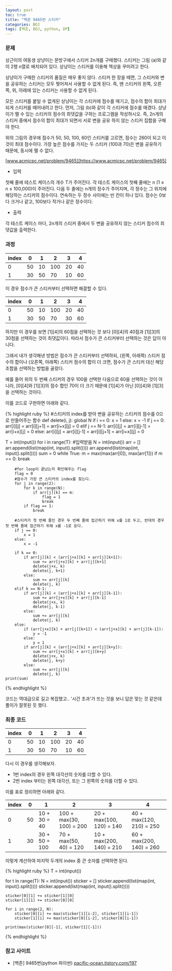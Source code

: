 ```yaml
---
layout: post
toc: true
title: "백준 9465번 스티커"
categories: BOJ
tags: [백준, BOJ, python, DP]
---
```


### 문제
상근이의 여동생 상냥이는 문방구에서 스티커 2n개를 구매했다. 스티커는 그림 (a)와 같이 2행 n열로 배치되어 있다. 상냥이는 스티커를 이용해 책상을 꾸미려고 한다.

상냥이가 구매한 스티커의 품질은 매우 좋지 않다. 스티커 한 장을 떼면, 그 스티커와 변을 공유하는 스티커는 모두 찢어져서 사용할 수 없게 된다. 즉, 뗀 스티커의 왼쪽, 오른쪽, 위, 아래에 있는 스티커는 사용할 수 없게 된다.


모든 스티커를 붙일 수 없게된 상냥이는 각 스티커에 점수를 매기고, 점수의 합이 최대가 되게 스티커를 떼어내려고 한다. 먼저, 그림 (b)와 같이 각 스티커에 점수를 매겼다. 상냥이가 뗄 수 있는 스티커의 점수의 최댓값을 구하는 프로그램을 작성하시오. 즉, 2n개의 스티커 중에서 점수의 합이 최대가 되면서 서로 변을 공유 하지 않는 스티커 집합을 구해야 한다.

위의 그림의 경우에 점수가 50, 50, 100, 60인 스티커를 고르면, 점수는 260이 되고 이 것이 최대 점수이다. 가장 높은 점수를 가지는 두 스티커 (100과 70)은 변을 공유하기 때문에, 동시에 뗄 수 없다.

[www.acmicpc.net/problem/9465][https://www.acmicpc.net/problem/9465]

* 입력

첫째 줄에 테스트 케이스의 개수 T가 주어진다. 각 테스트 케이스의 첫째 줄에는 n (1 ≤ n ≤ 100,000)이 주어진다. 다음 두 줄에는 n개의 정수가 주어지며, 각 정수는 그 위치에 해당하는 스티커의 점수이다. 연속하는 두 정수 사이에는 빈 칸이 하나 있다. 점수는 0보다 크거나 같고, 100보다 작거나 같은 정수이다.

* 출력

각 테스트 케이스 마다, 2n개의 스티커 중에서 두 변을 공유하지 않는 스티커 점수의 최댓값을 출력한다.

### 과정

index|0|1|2|3|4
--|--|--|--|--|--
0|50|10|100|20|40
1|30|50|70|10|60

이 경우 점수가 큰 스티커부터 선택하면 해결할 수 있다.

index|0|1|2|3|4
--|--|--|--|--|--
0|50|10|100|20|40
1|30|50|70|30|60

하지만 이 경우를 보면 [1][4]의 60점을 선택하는 것 보다 [0][4]의 40점과 [1][3]의 30점을 선택하는 것이 최댓값이다. 따라서 점수가 큰 스티커부터 선택하는 것은 답이 아니다.

그래서 내가 생각해낸 방법은 점수가 큰 스티커부터 선택하되, (왼쪽, 아래쪽) 스티커 점수의 합이나 (오른쪽, 아래쪽) 스티커 점수의 합이 더 크면, 점수가 큰 스티커 대신 해당 조합을 선택하는 방법을 골랐다.

예를 들어 위의 두 번째 스티커의 경우 100을 선택한 다음으로 60을 선택하는 것이 아니라, [0][4]와 [1][3]의 점수 합인 70이 더 크기 때문에 [1][4]가 아닌 [0][4]와 [1][3]을 선택하는 것이다.

이를 코드로 구현하면 아래와 같다.

{% highlight ruby %}
#스티커의 index를 받아 변을 공유하는 스티커의 점수를 0으로 만들어주는 함수
def delete(i, j):
    global N
    if i == 0:
        x = 1
    else:
        x = -1
    if j == 0:
        arr[i][j] = arr[i][j+1] = arr[i+x][j] = 0
    elif j == N-1:
        arr[i][j] = arr[i][j-1] = arr[i+x][j] = 0
    else:
        arr[i][j] = arr[i][j-1] = arr[i][j+1] = arr[i+x][j] = 0

T = int(input())
for i in range(T):
    #입력받음
    N = int(input())
    arr = []
    arr.append(list(map(int, input().split())))
    arr.append(list(map(int, input().split())))
    sum = 0
    while True:
        m = max(max(arr[0]), max(arr[1]))
        if m == 0:
            break

        #for loop이 끝났는지 확인해주는 flag
        flag = 0
        #점수가 가장 큰 스티커의 index를 찾는다.
        for j in range(2):
            for k in range(N):
                if arr[j][k] == m:
                    flag = 1
                    break
            if flag == 1:
                break

        #스티커가 첫 번째 줄인 경우 두 번째 줄에 접근하기 위해 x를 1로 두고, 반대의 경우 첫 번째 줄에 접근하기 위해 x를 -1로 둔다.
        if j == 0:
            x = 1
        else:
            x = -1

        if k == 0:
            if arr[j][k] < (arr[j+x][k] + arr[j][k+1]):
                sum += arr[j+x][k] + arr[j][k+1]
                delete(j+x, k)
                delete(j, k+1)
            else:
                sum += arr[j][k]
                delete(j, k)
        elif k == N-1:
            if arr[j][k] < (arr[j+x][k] + arr[j][k-1]):
                sum += arr[j+x][k] + arr[j][k-1]
                delete(j+x, k)
                delete(j, k-1)
            else:
                sum += arr[j][k]
                delete(j, k)
        else:
            if (arr[j+x][k] + arr[j][k+1]) < (arr[j+x][k] + arr[j][k-1]):
                y = -1
            else:
                y = 1
            if arr[j][k] < (arr[j+x][k] + arr[j][k+y]):
                sum += arr[j+x][k] + arr[j][k+y]
                delete(j+x, k)
                delete(j, k+y)
            else:
                sum += arr[j][k]
                delete(j, k)
    print(sum)
{% endhighlight %}

코드는 역대급으로 길고 복잡했고.. '시간 초과'가 뜨는 것을 보니 답은 맞는 것 같은데 풀이가 잘못된 듯 했다.

### 최종 코드

index|0|1|2|3|4
--|--|--|--|--|--
0|50|10|100|20|40
1|30|50|70|10|60

다시 이 경우를 생각해보자.

* 1번 index의 경우 왼쪽 대각선의 숫자를 더할 수 있다.
* 2번 index 부터는 왼쪽 대각선, 또는 그 왼쪽의 숫자를 더할 수 있다.

이를 표로 정리하면 아래와 같다.

index|0|1|2|3|4
--|--|--|--|--|--
0|50|10 + 30 = 40|100 + max(30, 100) = 200|20 + max(100, 120) = 140|40 + max(120, 210) = 250
1|30|30 + 50 = 100|70 + max(50, 40) = 120|10 + max(200, 140) = 210|60 + max(200, 140) = 260

이렇게 계산하여 마지막 두개의 index 중 큰 숫자를 선택하면 된다.

{% highlight ruby %}
T = int(input())

for t in range(T):
    N = int(input())
    sticker = []
    sticker.append(list(map(int, input().split())))
    sticker.append(list(map(int, input().split())))

    sticker[0][1] += sticker[1][0]
    sticker[1][1] += sticker[0][0]

    for i in range(2, N):
        sticker[0][i] += max(sticker[1][i-2], sticker[1][i-1])
        sticker[1][i] += max(sticker[0][i-2], sticker[0][i-1])

    print(max(sticker[0][-1], sticker[1][-1]))
{% endhighlight %}

### 참고 사이트

- [백준] 9465번(python 파이썬) [pacific-ocean.tistory.com/197][https://pacific-ocean.tistory.com/197]

[https://www.acmicpc.net/problem/9465]:https://www.acmicpc.net/problem/9465
[https://pacific-ocean.tistory.com/197]:https://pacific-ocean.tistory.com/197
